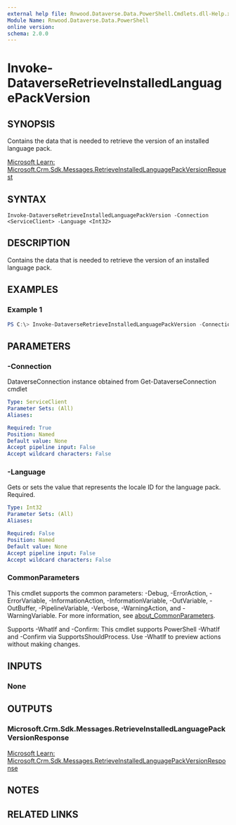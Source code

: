 ```yaml
---
external help file: Rnwood.Dataverse.Data.PowerShell.Cmdlets.dll-Help.xml
Module Name: Rnwood.Dataverse.Data.PowerShell
online version:
schema: 2.0.0
---
```


# Invoke-DataverseRetrieveInstalledLanguagePackVersion

## SYNOPSIS
Contains the data that is needed to retrieve the version of an installed language pack.

[Microsoft Learn: Microsoft.Crm.Sdk.Messages.RetrieveInstalledLanguagePackVersionRequest](https://learn.microsoft.com/dotnet/api/Microsoft.Crm.Sdk.Messages.RetrieveInstalledLanguagePackVersionRequest)

## SYNTAX

```
Invoke-DataverseRetrieveInstalledLanguagePackVersion -Connection <ServiceClient> -Language <Int32>
```

## DESCRIPTION
Contains the data that is needed to retrieve the version of an installed language pack.

## EXAMPLES

### Example 1
```powershell
PS C:\> Invoke-DataverseRetrieveInstalledLanguagePackVersion -Connection <ServiceClient> -Language <Int32>
```

## PARAMETERS

### -Connection
DataverseConnection instance obtained from Get-DataverseConnection cmdlet

```yaml
Type: ServiceClient
Parameter Sets: (All)
Aliases:

Required: True
Position: Named
Default value: None
Accept pipeline input: False
Accept wildcard characters: False
```

### -Language
Gets or sets the value that represents the locale ID for the language pack. Required.

```yaml
Type: Int32
Parameter Sets: (All)
Aliases:

Required: False
Position: Named
Default value: None
Accept pipeline input: False
Accept wildcard characters: False
```

### CommonParameters
This cmdlet supports the common parameters: -Debug, -ErrorAction, -ErrorVariable, -InformationAction, -InformationVariable, -OutVariable, -OutBuffer, -PipelineVariable, -Verbose, -WarningAction, and -WarningVariable. For more information, see [about_CommonParameters](http://go.microsoft.com/fwlink/?LinkID=113216).

Supports -WhatIf and -Confirm: This cmdlet supports PowerShell -WhatIf and -Confirm via SupportsShouldProcess. Use -WhatIf to preview actions without making changes.

## INPUTS

### None
## OUTPUTS

### Microsoft.Crm.Sdk.Messages.RetrieveInstalledLanguagePackVersionResponse
[Microsoft Learn: Microsoft.Crm.Sdk.Messages.RetrieveInstalledLanguagePackVersionResponse](https://learn.microsoft.com/dotnet/api/Microsoft.Crm.Sdk.Messages.RetrieveInstalledLanguagePackVersionResponse)
## NOTES

## RELATED LINKS
